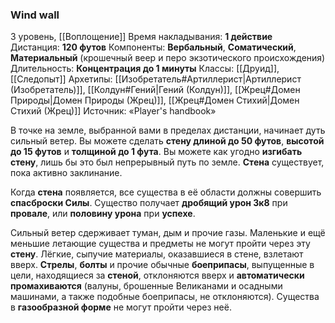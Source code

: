 ### Wind wall
3 уровень, [[Воплощение]]
Время накладывания: **1 действие**
Дистанция: **120 футов**
Компоненты: **Вербальный**, **Соматический**, **Материальный** (крошечный веер и перо экзотического происхождения)
Длительность: **Концентрация до 1 минуты**
Классы: [[Друид]], [[Следопыт]]
Архетипы: [[Изобретатель#Артиллерист|Артиллерист (Изобретатель)]], [[Колдун#Гений|Гений (Колдун)]], [[Жрец#Домен Природы|Домен Природы (Жрец)]], [[Жрец#Домен Стихий|Домен Стихий (Жрец)]]
Источник: «Player's handbook»

В точке на земле, выбранной вами в пределах дистанции, начинает дуть сильный ветер. Вы можете сделать **стену длиной до 50 футов**, **высотой до 15 футов** и **толщиной до 1 фута**. Вы можете как угодно **изгибать стену**, лишь бы это был непрерывный путь по земле. **Стена** существует, пока активно заклинание.

Когда **стена** появляется, все существа в её области должны совершить **спасброски Силы**. Существо получает **дробящий урон 3к8** при **провале**, или **половину урона** при **успехе**.

Сильный ветер сдерживает туман, дым и прочие газы. Маленькие и ещё меньшие летающие существа и предметы не могут пройти через эту **стену**. Лёгкие, сыпучие материалы, оказавшиеся в стене, взлетают вверх. **Стрелы**, **болты** и прочие обычные **боеприпасы**, выпущенные в цели, находящиеся за **стеной**, отклоняются вверх и **автоматически промахиваются** (валуны, брошенные Великанами и осадными машинами, а также подобные боеприпасы, не отклоняются). Существа в **газообразной форме** не могут пройти через неё.